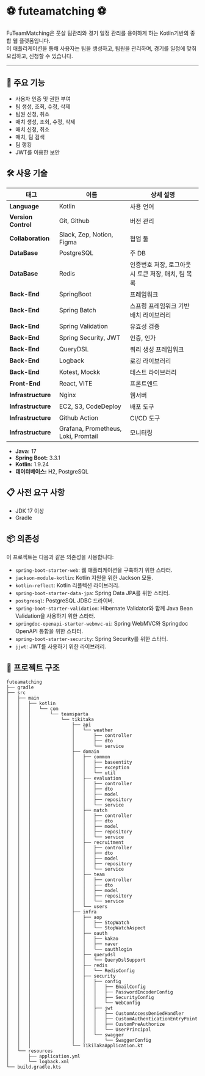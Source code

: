 # ⚽️ futeamatching ⚽️
FuTeamMatching은 풋살 팀관리와 경기 일정 관리를 용이하게 하는 Kotlin기반의 종합 웹 플랫폼입니다.   
이 애플리케이션을 통해 사용자는 팀을 생성하고, 팀원을 관리하며, 경기를 일정에 맞춰 모집하고, 신청할 수 있습니다.
***

## 🚀 주요 기능

- 사용자 인증 및 권한 부여
- 팀 생성, 조회, 수정, 삭제
- 팀원 신청, 취소
- 매치 생성, 조회, 수정, 삭제
- 매치 신청, 취소
- 매치, 팀 검색
- 팀 랭킹
- JWT를 이용한 보안


## 🛠 사용 기술

| 태그           | 이름                        | 상세 설명                                  |
|----------------|---------------------------|-------------------------------------------|
| **Language**   | Kotlin                     | 사용 언어                                  |
| **Version Control** | Git, Github            | 버전 관리                                  |
| **Collaboration** | Slack, Zep, Notion, Figma | 협업 툴                                    |
| **DataBase**   | PostgreSQL                 | 주 DB                                      |
| **DataBase**   | Redis                      | 인증번호 저장, 로그아웃 시 토큰 저장, 매치, 팀 목록 |
| **Back-End**   | SpringBoot                 | 프레임워크                                 |
| **Back-End**   | Spring Batch               | 스프링 프레임워크 기반 배치 라이브러리        |
| **Back-End**   | Spring Validation          | 유효성 검증                                |
| **Back-End**   | Spring Security, JWT       | 인증, 인가                                  |
| **Back-End**   | QueryDSL                   | 쿼리 생성 프레임워크                         |
| **Back-End**   | Logback                    | 로깅 라이브러리                              |
| **Back-End**   | Kotest, Mockk              | 테스트 라이브러리                             |
| **Front-End**  | React, VITE                | 프론트엔드                                   |
| **Infrastructure** | Nginx                 | 웹서버                                       |
| **Infrastructure** | EC2, S3, CodeDeploy    | 배포 도구                                    |
| **Infrastructure** | Github Action          | CI/CD 도구                                   |
| **Infrastructure** | Grafana, Prometheus, Loki, Promtail | 모니터링 |


- **Java:** 17
- **Spring Boot:** 3.3.1
- **Kotlin:** 1.9.24
- **데이터베이스:** H2, PostgreSQL


## 📋 사전 요구 사항

- JDK 17 이상
- Gradle

## 📦 의존성

이 프로젝트는 다음과 같은 의존성을 사용합니다:

- `spring-boot-starter-web`: 웹 애플리케이션을 구축하기 위한 스타터.
- `jackson-module-kotlin`: Kotlin 지원을 위한 Jackson 모듈.
- `kotlin-reflect`: Kotlin 리플렉션 라이브러리.
- `spring-boot-starter-data-jpa`: Spring Data JPA를 위한 스타터.
- `postgresql`: PostgreSQL JDBC 드라이버.
- `spring-boot-starter-validation`: Hibernate Validator와 함께 Java Bean Validation을 사용하기 위한 스타터.
- `springdoc-openapi-starter-webmvc-ui`: Spring WebMVC와 Springdoc OpenAPI 통합을 위한 스타터.
- `spring-boot-starter-security`: Spring Security를 위한 스타터.
- `jjwt`: JWT를 사용하기 위한 라이브러리.



## 📂 프로젝트 구조

```
futeamatching
├── gradle
├── src
│   ├── main
│   │   ├── kotlin
│   │   │   └── com
│   │   │       └── teamsparta
│   │   │           └── tikitaka
│   │   │               ├── api
│   │   │               │   └── weather
│   │   │               │       ├── controller
│   │   │               │       ├── dto
│   │   │               │       └── service
│   │   │               ├── domain
│   │   │               │   ├── common
│   │   │               │   │   ├── baseentity
│   │   │               │   │   ├── exception
│   │   │               │   │   └── util
│   │   │               │   ├── evaluation
│   │   │               │   │   ├── controller
│   │   │               │   │   ├── dto
│   │   │               │   │   ├── model
│   │   │               │   │   ├── repository
│   │   │               │   │   └── service
│   │   │               │   ├── match
│   │   │               │   │   ├── controller
│   │   │               │   │   ├── dto
│   │   │               │   │   ├── model
│   │   │               │   │   ├── repository
│   │   │               │   │   └── service
│   │   │               │   ├── recruitment
│   │   │               │   │   ├── controller
│   │   │               │   │   ├── dto
│   │   │               │   │   ├── model
│   │   │               │   │   ├── repository
│   │   │               │   │   └── service
│   │   │               │   ├── team
│   │   │               │   │   ├── controller
│   │   │               │   │   ├── dto
│   │   │               │   │   ├── model
│   │   │               │   │   ├── repository
│   │   │               │   │   └── service
│   │   │               │   └── users
│   │   │               ├── infra
│   │   │               │   ├── aop
│   │   │               │   │   ├── StopWatch
│   │   │               │   │   └── StopWatchAspect
│   │   │               │   ├── oauth
│   │   │               │   │   ├── kakao
│   │   │               │   │   ├── naver
│   │   │               │   │   └── oauthlogin
│   │   │               │   ├── querydsl
│   │   │               │   │   └── QueryDslSupport
│   │   │               │   ├── redis
│   │   │               │   │   └── RedisConfig
│   │   │               │   ├── security
│   │   │               │   │   ├── config
│   │   │               │   │   │   ├── EmailConfig
│   │   │               │   │   │   ├── PasswordEncoderConfig
│   │   │               │   │   │   ├── SecurityConfig
│   │   │               │   │   │   └── WebConfig
│   │   │               │   │   ├── jwt
│   │   │               │   │   │   ├── CustomAccessDeniedHandler
│   │   │               │   │   │   ├── CustomAuthenticationEntryPoint
│   │   │               │   │   │   ├── CustomPreAuthorize
│   │   │               │   │   │   └── UserPrincipal
│   │   │               │   │   └── swagger
│   │   │               │   │       └── SwaggerConfig
│   │   │               └── TikiTakaApplication.kt
│   └── resources
│       ├── application.yml
│       └── logback.xml
└── build.gradle.kts

```


  

